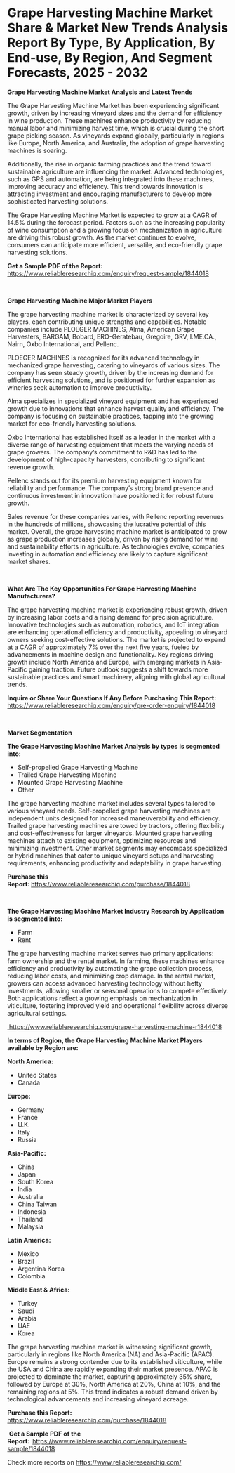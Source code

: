 <p><h1>Grape Harvesting Machine Market Share & Market New Trends Analysis Report By Type, By Application, By End-use, By Region, And Segment Forecasts, 2025 - 2032</h1></p><p><strong>Grape Harvesting Machine Market Analysis and Latest Trends</strong></p>
<p><p>The Grape Harvesting Machine Market has been experiencing significant growth, driven by increasing vineyard sizes and the demand for efficiency in wine production. These machines enhance productivity by reducing manual labor and minimizing harvest time, which is crucial during the short grape picking season. As vineyards expand globally, particularly in regions like Europe, North America, and Australia, the adoption of grape harvesting machines is soaring.</p><p>Additionally, the rise in organic farming practices and the trend toward sustainable agriculture are influencing the market. Advanced technologies, such as GPS and automation, are being integrated into these machines, improving accuracy and efficiency. This trend towards innovation is attracting investment and encouraging manufacturers to develop more sophisticated harvesting solutions.</p><p>The Grape Harvesting Machine Market is expected to grow at a CAGR of 14.5% during the forecast period. Factors such as the increasing popularity of wine consumption and a growing focus on mechanization in agriculture are driving this robust growth. As the market continues to evolve, consumers can anticipate more efficient, versatile, and eco-friendly grape harvesting solutions.</p></p>
<p><strong>Get a Sample PDF of the Report:&nbsp;</strong> <a href="https://www.reliableresearchiq.com/enquiry/request-sample/1844018?utm_campaign=2212&utm_medium=2&utm_source=Github&utm_content=ia&utm_term=30032025&utm_id=grape-harvesting-machine">https://www.reliableresearchiq.com/enquiry/request-sample/1844018</a></p>
<p>&nbsp;</p>
<p><strong>Grape Harvesting Machine Major Market Players</strong></p>
<p><p>The grape harvesting machine market is characterized by several key players, each contributing unique strengths and capabilities. Notable companies include PLOEGER MACHINES, Alma, American Grape Harvesters, BARGAM, Bobard, ERO-Geratebau, Gregoire, GRV, I.ME.CA., Nairn, Oxbo International, and Pellenc.</p><p>PLOEGER MACHINES is recognized for its advanced technology in mechanized grape harvesting, catering to vineyards of various sizes. The company has seen steady growth, driven by the increasing demand for efficient harvesting solutions, and is positioned for further expansion as wineries seek automation to improve productivity.</p><p>Alma specializes in specialized vineyard equipment and has experienced growth due to innovations that enhance harvest quality and efficiency. The company is focusing on sustainable practices, tapping into the growing market for eco-friendly harvesting solutions.</p><p>Oxbo International has established itself as a leader in the market with a diverse range of harvesting equipment that meets the varying needs of grape growers. The company’s commitment to R&D has led to the development of high-capacity harvesters, contributing to significant revenue growth.</p><p>Pellenc stands out for its premium harvesting equipment known for reliability and performance. The company’s strong brand presence and continuous investment in innovation have positioned it for robust future growth.</p><p>Sales revenue for these companies varies, with Pellenc reporting revenues in the hundreds of millions, showcasing the lucrative potential of this market. Overall, the grape harvesting machine market is anticipated to grow as grape production increases globally, driven by rising demand for wine and sustainability efforts in agriculture. As technologies evolve, companies investing in automation and efficiency are likely to capture significant market shares.</p></p>
<p>&nbsp;</p>
<p><strong>What Are The Key Opportunities For Grape Harvesting Machine Manufacturers?</strong></p>
<p><p>The grape harvesting machine market is experiencing robust growth, driven by increasing labor costs and a rising demand for precision agriculture. Innovative technologies such as automation, robotics, and IoT integration are enhancing operational efficiency and productivity, appealing to vineyard owners seeking cost-effective solutions. The market is projected to expand at a CAGR of approximately 7% over the next five years, fueled by advancements in machine design and functionality. Key regions driving growth include North America and Europe, with emerging markets in Asia-Pacific gaining traction. Future outlook suggests a shift towards more sustainable practices and smart machinery, aligning with global agricultural trends.</p></p>
<p><strong>Inquire or Share Your Questions If Any Before Purchasing This Report:</strong> <a href="https://www.reliableresearchiq.com/enquiry/pre-order-enquiry/1844018?utm_campaign=2212&utm_medium=2&utm_source=Github&utm_content=ia&utm_term=30032025&utm_id=grape-harvesting-machine">https://www.reliableresearchiq.com/enquiry/pre-order-enquiry/1844018</a></p>
<p>&nbsp;</p>
<p><strong>Market Segmentation</strong></p>
<p><strong>The Grape Harvesting Machine Market Analysis by types is segmented into:</strong></p>
<p><ul><li>Self-propelled Grape Harvesting Machine</li><li>Trailed Grape Harvesting Machine</li><li>Mounted Grape Harvesting Machine</li><li>Other</li></ul></p>
<p><p>The grape harvesting machine market includes several types tailored to various vineyard needs. Self-propelled grape harvesting machines are independent units designed for increased maneuverability and efficiency. Trailed grape harvesting machines are towed by tractors, offering flexibility and cost-effectiveness for larger vineyards. Mounted grape harvesting machines attach to existing equipment, optimizing resources and minimizing investment. Other market segments may encompass specialized or hybrid machines that cater to unique vineyard setups and harvesting requirements, enhancing productivity and adaptability in grape harvesting.</p></p>
<p><strong>Purchase this Report:&nbsp;</strong><a href="https://www.reliableresearchiq.com/purchase/1844018?utm_campaign=2212&utm_medium=2&utm_source=Github&utm_content=ia&utm_term=30032025&utm_id=grape-harvesting-machine">https://www.reliableresearchiq.com/purchase/1844018</a></p>
<p>&nbsp;</p>
<p><strong>The Grape Harvesting Machine Market Industry Research by Application is segmented into:</strong></p>
<p><ul><li>Farm</li><li>Rent</li></ul></p>
<p><p>The grape harvesting machine market serves two primary applications: farm ownership and the rental market. In farming, these machines enhance efficiency and productivity by automating the grape collection process, reducing labor costs, and minimizing crop damage. In the rental market, growers can access advanced harvesting technology without hefty investments, allowing smaller or seasonal operations to compete effectively. Both applications reflect a growing emphasis on mechanization in viticulture, fostering improved yield and operational flexibility across diverse agricultural settings.</p></p>
<p><a href="https://www.reliableresearchiq.com/grape-harvesting-machine-r1844018?utm_campaign=2212&utm_medium=2&utm_source=Github&utm_content=ia&utm_term=30032025&utm_id=grape-harvesting-machine">&nbsp;https://www.reliableresearchiq.com/grape-harvesting-machine-r1844018</a></p>
<p><strong>In terms of Region, the Grape Harvesting Machine Market Players available by Region are:</strong></p>
<p>
    <p> <strong> North America: </strong>
        <ul>
            <li>United States</li>
            <li>Canada</li>
        </ul>
        </p> 
    <p> <strong> Europe: </strong>
        <ul>
            <li>Germany</li>
            <li>France</li>
            <li>U.K.</li>
            <li>Italy</li>
            <li>Russia</li>
        </ul>
        </p> 
    <p> <strong> Asia-Pacific: </strong>
        <ul>
            <li>China</li>
            <li>Japan</li>
            <li>South Korea</li>
            <li>India</li>
            <li>Australia</li>
            <li>China Taiwan</li>
            <li>Indonesia</li>
            <li>Thailand</li>
            <li>Malaysia</li>
        </ul>
        </p> 
    <p> <strong> Latin America: </strong>
        <ul>
            <li>Mexico</li>
            <li>Brazil</li>
            <li>Argentina Korea</li>
            <li>Colombia</li>
        </ul>
        </p> 
    <p> <strong> Middle East & Africa: </strong>
        <ul>
            <li>Turkey</li>
            <li>Saudi</li>
            <li>Arabia</li>
            <li>UAE</li>
            <li>Korea</li>
        </ul>
    </p>
    </p>
<p><p>The grape harvesting machine market is witnessing significant growth, particularly in regions like North America (NA) and Asia-Pacific (APAC). Europe remains a strong contender due to its established viticulture, while the USA and China are rapidly expanding their market presence. APAC is projected to dominate the market, capturing approximately 35% share, followed by Europe at 30%, North America at 20%, China at 10%, and the remaining regions at 5%. This trend indicates a robust demand driven by technological advancements and increasing vineyard acreage.</p></p>
<p><strong>Purchase this Report: </strong><a href="https://www.reliableresearchiq.com/purchase/1844018?utm_campaign=2212&utm_medium=2&utm_source=Github&utm_content=ia&utm_term=30032025&utm_id=grape-harvesting-machine">https://www.reliableresearchiq.com/purchase/1844018</a></p>
<p>&nbsp;<strong>Get a Sample PDF of the Report:&nbsp;&nbsp;</strong><a href="https://www.reliableresearchiq.com/enquiry/request-sample/1844018?utm_campaign=2212&utm_medium=2&utm_source=Github&utm_content=ia&utm_term=30032025&utm_id=grape-harvesting-machine">https://www.reliableresearchiq.com/enquiry/request-sample/1844018</a></p>
<p><strong></strong></p>
<p>Check more reports on <a href="https://www.reliableresearchiq.com/?utm_campaign=2212&utm_medium=2&utm_source=Github&utm_content=ia&utm_term=30032025&utm_id=grape-harvesting-machine">https://www.reliableresearchiq.com/</a></p>